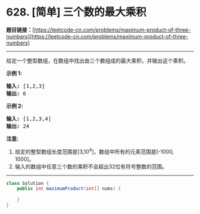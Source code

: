 # 628. [简单] 三个数的最大乘积

**题目链接：**[https://leetcode-cn.com/problems/maximum-product-of-three-numbers](https://leetcode-cn.com/problems/maximum-product-of-three-numbers)

---

<div class="content__1Y2H">
 <div class="notranslate">
  <p>给定一个整型数组，在数组中找出由三个数组成的最大乘积，并输出这个乘积。</p> 
  <p><strong>示例 1:</strong></p> 
  <pre class="language-text"><strong>输入:</strong> [1,2,3]
<strong>输出:</strong> 6
</pre> 
  <p><strong>示例 2:</strong></p> 
  <pre class="language-text"><strong>输入:</strong> [1,2,3,4]
<strong>输出:</strong> 24
</pre> 
  <p><strong>注意:</strong></p> 
  <ol> 
   <li>给定的整型数组长度范围是[3,10<sup>4</sup>]，数组中所有的元素范围是[-1000, 1000]。</li> 
   <li>输入的数组中任意三个数的乘积不会超出32位有符号整数的范围。</li> 
  </ol> 
 </div>
</div>

---

```java
class Solution {
    public int maximumProduct(int[] nums) {
        
    }
}
```